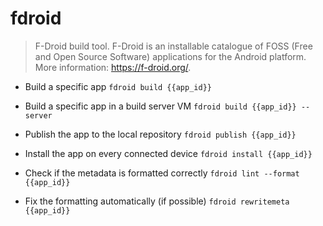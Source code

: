 # fdroid
> F-Droid build tool.
> F-Droid is an installable catalogue of FOSS (Free and Open Source Software) applications for the Android platform.
> More information: <https://f-droid.org/>.

- Build a specific app
`fdroid build {{app_id}}`

- Build a specific app in a build server VM
`fdroid build {{app_id}} --server`

- Publish the app to the local repository
`fdroid publish {{app_id}}`

- Install the app on every connected device
`fdroid install {{app_id}}`

- Check if the metadata is formatted correctly
`fdroid lint --format {{app_id}}`

- Fix the formatting automatically (if possible)
`fdroid rewritemeta {{app_id}}`
